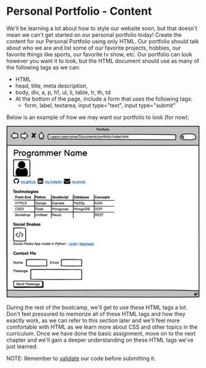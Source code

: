 # Personal Portfolio - Content

We'll be learning a lot about how to style our website soon, but that doesn't mean we can't get started on our personal portfolio today! Create the content for our Personal Portfolio using only HTML. Our portfolio should talk about who we are and list some of our favorite projects, hobbies, our favorite things like sports, our favorite tv show, etc. Our portfolio can look however you want it to look, but the HTML document should use as many of the following tags as we can:

- HTML
- head, title, meta description,
- body, div, a, p, h1, ul, li, table, tr, th, td
- At the bottom of the page, include a form that uses the following tags:
  - form, label, textarea, input type="text", input type="submit"

Below is an example of how we may want our portfolio to look (for now):

![](portfolio%20content.png)

During the rest of the bootcamp, we'll get to use these HTML tags a lot. Don't feel pressured to memorize all of these HTML tags and how they exactly work, as we can refer to this section later and we'll feel more comfortable with HTML as we learn more about CSS and other topics in the curriculum. Once we have done the basic assignment, move on to the next chapter and we'll gain a deeper understanding on these HTML tags we've just learned.

NOTE: Remember to [validate](https://validator.w3.org/#validate_by_upload) our code before submitting it.
